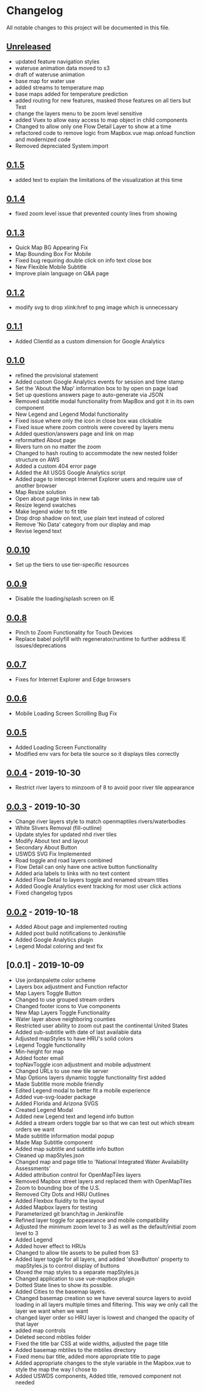 # Changelog
All notable changes to this project will be documented in this file.

## [Unreleased]
- updated feature navigation styles
- wateruse animation data moved to s3
- draft of wateruse animation
- base map for water use
- added streams to temperature map
- base maps added for temperature prediction
- added routing for new features, masked those features on all tiers but Test
- change the layers menu to be zoom level sensitive
- added Vuex to allow easy access to map object in child components
- Changed to allow only one Flow Detail Layer to show at a time
- refactored code to remove logic from Mapbox.vue map.onload function and modernized code
- Removed depreciated System.import

## [0.1.5]
- added text to explain the limitations of the visualization at this time 

## [0.1.4]
- fixed zoom level issue that prevented county lines from showing

## [0.1.3]
- Quick Map BG Appearing Fix
- Map Bounding Box For Mobile 
- Fixed bug requiring double click on info text close box
- New Flexible Mobile Subtitle
- Improve plain language on Q&A page

## [0.1.2]
- modify svg to drop xlink:href to png image which is unnecessary

## [0.1.1]
- Added ClientId as a custom dimension for Google Analytics

## [0.1.0]
- refined the provisional statement
- Added custom Google Analytics events for session and time stamp
- Set the 'About the Map' information box to by open on page load
- Set up questions answers page to auto-generate via JSON
- Removed subtitle modal functionality from MapBox and got it in its own component
- New Legend and Legend Modal functionality
- Fixed issue where only the icon in close box was clickable
- Fixed issue where zoom controls were covered by layers menu
- Added question/answers page and link on map
- reformatted About page
- Rivers turn on no matter the zoom
- Changed to hash routing to accommodate the new nested folder structure on AWS
- Added a custom 404 error page
- Added the All USGS Google Analytics script
- Added page to intercept Internet Explorer users and require use of another browser
- Map Resize solution
- Open about page links in new tab
- Resize legend swatches
- Make legend wider to fit title
- Drop drop shadow on text, use plain text instead of colored
- Remove 'No Data' category from our display and map
- Revise legend text

## [0.0.10]
- Set up the tiers to use tier-specific resources

## [0.0.9]
- Disable the loading/splash screen on IE

## [0.0.8]
- Pinch to Zoom Functionality for Touch Devices
- Replace babel polyfill with regenerator/runtime to further address IE issues/deprecations

## [0.0.7]
- Fixes for Internet Explorer and Edge browsers

## [0.0.6]
- Mobile Loading Screen Scrolling Bug Fix

## [0.0.5]
- Added Loading Screen Functionality
- Modified env vars for beta tile source so it displays tiles correctly

## [0.0.4] - 2019-10-30
- Restrict river layers to minzoom of 8 to avoid poor river tile appearance

## [0.0.3] - 2019-10-30
- Change river layers style to match openmaptiles rivers/waterbodies
- White Slivers Removal (fill-outline)
- Update styles for updated nhd river tiles 
- Modify About text and layout
- Secondary About Button
- USWDS SVG Fix Implemented
- Road toggle and road layers combined
- Flow Detail can only have one active button functionality
- Added aria labels to links with no text content
- Added Flow Detail to layers toggle and renamed stream titles
- Added Google Analytics event tracking for most user click actions
- Fixed changelog typos

## [0.0.2] - 2019-10-18
- Added About page and implemented routing
- Added post build notifications to Jenkinsfile
- Added Google Analytics plugin
- Legend Modal coloring and text fix

## [0.0.1] - 2019-10-09
- Use jordanpalette color scheme
- Layers box adjustment and Function refactor
- Map Layers Toggle Button
- Changed to use grouped stream orders
- Changed footer icons to Vue components
- New Map Layers Toggle Functionality
- Water layer above neighboring counties
- Restricted user ability to zoom out past the continental United States
- Added sub-subtitle with date of last available data
- Adjusted mapStyles to have HRU's solid colors
- Legend Toggle functionality
- Min-height for map
- Added footer email
- topNavToggle icon adjustment and mobile adjustment
- Changed URLs to use new tile server
- Map Options layers dynamic toggle functionality first added
- Made Subtitle more mobile friendly
- Edited Legend modal to better fit a mobile experience
- Added vue-svg-loader package
- Added Florida and Arizona SVGS
- Created Legend Modal
- Added new Legend text and legend info button
- Added a stream orders toggle bar so that we can test out which stream orders we want
- Made subtitle information modal popup
- Made Map Subtitle component
- Added map subtitle and subtitle info button
- Cleaned up mapStyles.json
- Changed map and page title to 'National Integrated Water Availability Assessments'
- Added attribution control for OpenMapTiles layers
- Removed Mapbox street layers and replaced them with OpenMapTiles
- Zoom to bounding box of the U.S.
- Removed City Dots and HRU Outlines
- Added Flexbox fluidity to the layout
- Added Mapbox layers for testing 
- Parameterized git branch/tag in Jenkinsfile
- Refined layer toggle for appearance and mobile compatibility
- Adjusted the minimum zoom level to 3 as well as the default/initial zoom level to 3
- Added Legend
- Added hover effect to HRUs
- Changed to allow tile assets to be pulled from S3
- Added layer toggle for all layers, and added 'showButton' property to mapStyles.js to control display of buttons
- Moved the map styles to a separate mapStyles.js 
- Changed application to use vue-mapbox plugin
- Dotted State lines to show its possible.
- Added Cities to the basemap layers.
- Changed basemap creation so  we have several source layers to avoid loading in all layers multiple times and filtering.  This way we only call the layer we want when we want
- changed layer order so HRU layer is lowest and changed the opacity of that layer 
- added map controls
- Deleted second mbtiles folder
- Fixed the title bar CSS at wide widths, adjusted the page title
- Added basemap mbtiles to the mbtiles directory
- Fixed menu bar title, added more appropriate title to page
- Added appropriate changes to the style variable in the Mapbox.vue to style the map the way I chose to
- Added USWDS components, Added title, removed component not needed

[Unreleased]: https://github.com/usgs-makerspace/wbeep-viz/compare/v0.1.5...master
[0.1.5]: https://github.com/usgs-makerspace/wbeep-viz/compare/v0.1.4...v0.1.5
[0.1.4]: https://github.com/usgs-makerspace/wbeep-viz/compare/v0.1.3...v0.1.4
[0.1.3]: https://github.com/usgs-makerspace/wbeep-viz/compare/v0.1.2...v0.1.3
[0.1.2]: https://github.com/usgs-makerspace/wbeep-viz/compare/v0.1.1...v0.1.2
[0.1.1]: https://github.com/usgs-makerspace/wbeep-viz/compare/v0.1.0...v0.1.1
[0.1.0]: https://github.com/usgs-makerspace/wbeep-viz/compare/v0.0.10...v0.1.0
[0.0.10]: https://github.com/usgs-makerspace/wbeep-viz/compare/v0.0.9...v0.0.10
[0.0.9]: https://github.com/usgs-makerspace/wbeep-viz/compare/v0.0.8...v0.0.9
[0.0.8]: https://github.com/usgs-makerspace/wbeep-viz/compare/v0.0.7...v0.0.8
[0.0.8]: https://github.com/usgs-makerspace/wbeep-viz/compare/v0.0.7...v0.0.8
[0.0.7]: https://github.com/usgs-makerspace/wbeep-viz/compare/v0.0.6...v0.0.7
[0.0.6]: https://github.com/usgs-makerspace/wbeep-viz/compare/v0.0.5...v0.0.6
[0.0.5]: https://github.com/usgs-makerspace/wbeep-viz/compare/v0.0.4...v0.0.5
[0.0.4]: https://github.com/usgs-makerspace/wbeep-viz/compare/v0.0.3...v0.0.4
[0.0.3]: https://github.com/usgs-makerspace/wbeep-viz/compare/v0.0.2...v0.0.3
[0.0.2]: https://github.com/usgs-makerspace/wbeep-viz/compare/v0.0.1...v0.0.2
